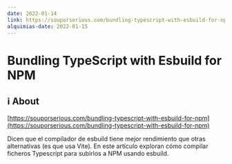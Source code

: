 ```yaml
---
date: 2022-01-14
link: https://souporserious.com/bundling-typescript-with-esbuild-for-npm
alquimias-date: 2022-01-15
---
```


# Bundling TypeScript with Esbuild for NPM

## ℹ️ About

[https://souporserious.com/bundling-typescript-with-esbuild-for-npm](https://souporserious.com/bundling-typescript-with-esbuild-for-npm)

Dicen que el compilador de esbuild tiene mejor rendimiento que otras alternativas (es que usa Vite). En este artículo exploran cómo compilar ficheros Typescript para subirlos a NPM usando esbuild.



